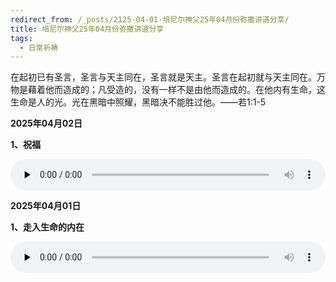 ```yaml
---
redirect_from: /_posts/2125-04-01-培尼尔神父25年04月份弥撒讲道分享/
title: 培尼尔神父25年04月份弥撒讲道分享
tags:
  - 日常祈祷
---
```


在起初已有圣言，圣言与天主同在，圣言就是天主。圣言在起初就与天主同在。万物是藉着他而造成的；凡受造的，没有一样不是由他而造成的。在他内有生命，这生命是人的光。光在黑暗中照耀，黑暗决不能胜过他。——若1:1-5

**2025年04月02日**

**1、祝福**

<audio id="audio" style="width: 100%;height:50px;" controls="controls" preload="none">
      <source id="mp3" src="/2025.04/audio/250402zhufu.mp3">
</audio>

**2025年04月01日**

**1、走入生命的内在**

<audio id="audio" style="width: 100%;height:50px;" controls="controls" preload="none">
      <source id="mp3" src="/2025.04/audio/250401zouru.mp3">
</audio>

